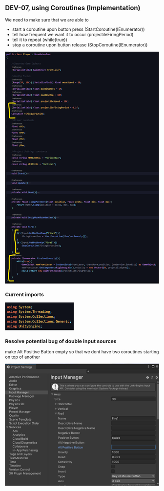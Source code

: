 ## DEV-07, using Coroutines (Implementation)

We need to make sure that we are able to 
+ start a coroutine upon button press (StartCoroutine(IEnumerator))
+ tell how frequent we want it to occur (projectileFiringPeriod)
+ tell it to repeat (while(true))
+ stop a coroutine upon button release (StopCoroutine(IEnumerator))

![](../images/DEV-07-A.png)

### Current imports
![](../images/DEV-07-C.png)

### Resolve potential bug of double input sources
make Alt Positive Button empty so that we dont have two coroutines starting on top of another

![](../images/DEV-07-B.png)

